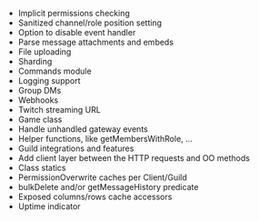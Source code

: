 - Implicit permissions checking
- Sanitized channel/role position setting
- Option to disable event handler
- Parse message attachments and embeds
- File uploading
- Sharding
- Commands module
- Logging support
- Group DMs
- Webhooks
- Twitch streaming URL
- Game class
- Handle unhandled gateway events
- Helper functions, like getMembersWithRole, ...
- Guild integrations and features
- Add client layer between the HTTP requests and OO methods
- Class statics
- PermissionOverwrite caches per Client/Guild
- bulkDelete and/or getMessageHistory predicate
- Exposed columns/rows cache accessors
- Uptime indicator
